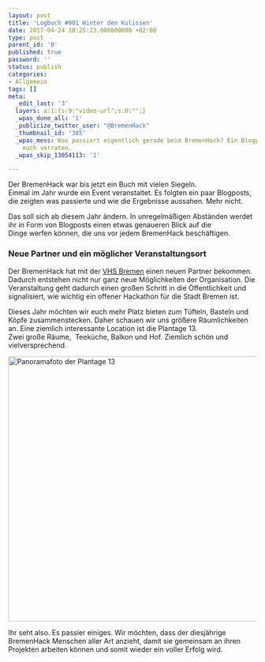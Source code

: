 ```yaml
---
layout: post
title: 'Logbuch #001 Hinter den Kulissen'
date: 2017-04-24 10:25:23.000000000 +02:00
type: post
parent_id: '0'
published: true
password: ''
status: publish
categories:
- Allgemein
tags: []
meta:
  _edit_last: '3'
  layers: a:1:{s:9:"video-url";s:0:"";}
  _wpas_done_all: '1'
  _publicize_twitter_user: "@BremenHack"
  _thumbnail_id: '385'
  _wpas_mess: Was passiert eigentlich gerade beim BremenHack? Ein Blogpost wird es
    euch verraten.
  _wpas_skip_13054113: '1'

---
```

<p>
				Der BremenHack war bis jetzt ein Buch mit vielen Siegeln.<br />
Einmal im Jahr wurde ein Event veranstaltet. Es folgten ein paar Blogposts, die zeigten was passierte und wie die Ergebnisse aussahen. Mehr nicht.</p>
<p>Das soll sich ab diesem Jahr ändern. In unregelmäßigen Abständen werdet ihr in Form von Blogposts einen etwas genaueren Blick auf die Dinge werfen können, die uns vor jedem BremenHack beschäftigen.</p>
<h3>Neue Partner und ein möglicher Veranstaltungsort</h3>
<p>Der BremenHack hat mit der <a href="http://vhs-bremen.de">VHS Bremen</a> einen neuen Partner bekommen. Dadurch entstehen nicht nur ganz neue Möglichkeiten der Organisation. Die Veranstaltung geht dadurch einen großen Schritt in die Öffentlichkeit und signalisiert, wie wichtig ein offener Hackathon für die Stadt Bremen ist.</p>
<p>Dieses Jahr möchten wir euch mehr Platz bieten zum Tüfteln, Basteln und Köpfe zusammenstecken. Daher schauen wir uns größere Räumlichkeiten an. Eine ziemlich interessante Location ist die Plantage 13.<br />
Zwei große Räume,  Teeküche, Balkon und Hof. Ziemlich schön und vielversprechend.</p>
<p><img class="alignnone wp-image-384 size-full" src="{{ site.baseurl }}/assets/panorama-plantage.jpg" alt="Panoramafoto der Plantage 13" width="2000" height="537" /></p>
<p>Ihr seht also. Es passier einiges. Wir möchten, dass der diesjährige BremenHack Menschen aller Art anzieht, damit sie gemeinsam an ihren Projekten arbeiten können und somit wieder ein voller Erfolg wird.		</p>
